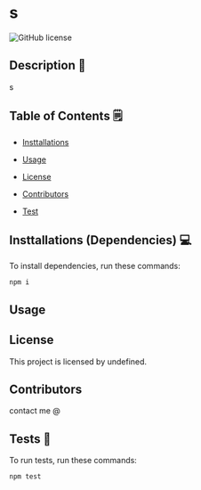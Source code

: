 # s
  ![GitHub license](https://img.shields.io/badge/license-MIT-blue.svg)

## Description 📝

s


## Table of Contents 🗒

* [Insttallations](#dependencies)

* [Usage](#usage)


* [License](#license)


* [Contributors](#contributors)

* [Test](#test)


##  Insttallations (Dependencies) 💻

To install dependencies, run these commands:

```
npm i
```

## Usage



## License

This project is licensed by undefined.

## Contributors


contact me @ 


## Tests 🧪

To run tests, run these commands:

```
npm test
```
